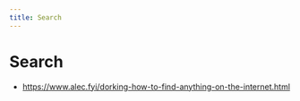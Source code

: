```yaml
---
title: Search
---
```


# Search

- https://www.alec.fyi/dorking-how-to-find-anything-on-the-internet.html
